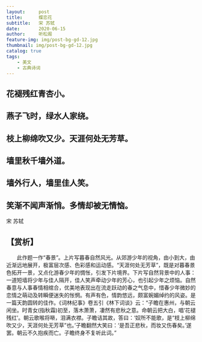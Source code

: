 ```yaml
---
layout:     post
title:      蝶恋花
subtitle:   宋 苏轼
date:       2020-06-15
author:     听松阁
feature-img: img/post-bg-gd-12.jpg
thumbnail: img/post-bg-gd-12.jpg
catalog: true
tags:
    - 美文
    - 古典诗词
---
```


## 花褪残红青杏小。
## 燕子飞时，绿水人家绕。
## 枝上柳绵吹又少。天涯何处无芳草。

## 墙里秋千墙外道。
## 墙外行人，墙里佳人笑。
## 笑渐不闻声渐悄。多情却被无情恼。

宋 苏轼

## 【赏析】
　　此作题一作“春景”。上片写暮春自然风光。从郊游少年的视角，由小到大，由近渐远地展开，极富层次感、色彩感和运动感。“天涯何处无芳草”，既是对暮春景色拓开一景，又点化游春少年的惆怅，引发下片境界。下片写自然背景中的人事：一道短墙将少年与佳人隔开，佳人笑声牵动少年的芳心，也引起少年之烦恼。自然春意与人事春情相绾合，优美地表现出在流走跃动的春之气息中，惜春少年微妙的恋情之萌动及转瞬便迷失的怅惘。有声有色，情韵悠远，颇富婉媚绰约的风姿。是一篇天韵圆转的佳作。《词林纪事》卷五引《林下词谈》云：“子瞻在惠州，与朝云闲坐。时青女(指秋霜)初至，落木萧萧，凄然有悲秋之意。命朝云把大白，唱‘花褪残红’。朝云歌喉将啭，泪满衣襟。子瞻诘其故，答曰：‘奴所不能歌，是“枝上柳绵吹又少，天涯何处无芳草”也。’子瞻翻然大笑曰：‘是吾正悲秋，而妆又伤春矣。’遂罢。朝云不久抱疾而亡。子瞻终身不复听此词。”
  
